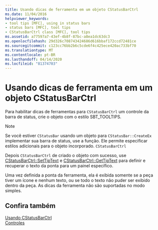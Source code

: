 ```yaml
---
title: Usando dicas de ferramenta em um objeto CStatusBarCtrl
ms.date: 11/04/2016
helpviewer_keywords:
- tool tips [MFC], using in status bars
- status bars [MFC], tool tips
- CStatusBarCtrl class [MFC], tool tips
ms.assetid: a77597a7-43ef-4b8f-87bc-a8ea1dc63dc3
ms.openlocfilehash: 29d326c708743424686d616bbaf172ccd72481ce
ms.sourcegitcommit: c123cc76bb2b6c5cde6f4c425ece420ac733bf70
ms.translationtype: MT
ms.contentlocale: pt-BR
ms.lasthandoff: 04/14/2020
ms.locfileid: "81374703"
---
```

# <a name="using-tooltips-in-a-cstatusbarctrl-object"></a>Usando dicas de ferramenta em um objeto CStatusBarCtrl

Para habilitar dicas de ferramentas para `CStatusBarCtrl` um controle da barra de status, crie o objeto com o estilo SBT_TOOLTIPS.

> [!NOTE]
> Se você estiver `CStatusBar` usando um objeto para `CStatusBar::CreateEx` implementar sua barra de status, use a função. Ele permite especificar estilos adicionais para o objeto incorporado. `CStatusBarCtrl`

Depois `CStatusBarCtrl` de criado o objeto com sucesso, use [CStatusBarCtrl::SetTipText](../mfc/reference/cstatusbarctrl-class.md#settiptext) e [CStatusBarCtrl::GetTipText](../mfc/reference/cstatusbarctrl-class.md#gettiptext) para definir e recuperar o texto da ponta para um painel específico.

Uma vez definida a ponta da ferramenta, ela é exibida somente se a peça tiver um ícone e nenhum texto, ou se todo o texto não puder ser exibido dentro da peça. As dicas da ferramenta não são suportadas no modo simples.

## <a name="see-also"></a>Confira também

[Usando CStatusBarCtrl](../mfc/using-cstatusbarctrl.md)<br/>
[Controles](../mfc/controls-mfc.md)
